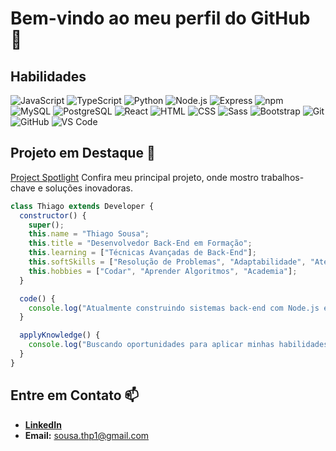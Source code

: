 # Bem-vindo ao meu perfil do GitHub 👋

## Habilidades
![JavaScript](https://img.shields.io/badge/JavaScript-F7DF1C?style=flat-square&logo=javascript&logoColor=white)
![TypeScript](https://img.shields.io/badge/TypeScript-3178C6?style=flat-square&logo=typescript&logoColor=white)
![Python](https://img.shields.io/badge/Python-306998?style=flat-square&logo=python&logoColor=white)
![Node.js](https://img.shields.io/badge/Node.js-339933?style=flat-square&logo=node.js&logoColor=white)
![Express](https://img.shields.io/badge/Express.js-000000?style=flat-square&logo=express&logoColor=white)
![npm](https://img.shields.io/badge/npm-C1203D?style=flat-square&logo=npm&logoColor=white)
![MySQL](https://img.shields.io/badge/MySQL-4479A1?style=flat-square&logo=mysql&logoColor=white)
![PostgreSQL](https://img.shields.io/badge/PostgreSQL-4169E1?style=flat&logo=postgresql&logoColor=white)
![React](https://img.shields.io/badge/React-61DAFB?style=flat-square&logo=react&logoColor=black)
![HTML](https://img.shields.io/badge/HTML-E34F26?style=flat-square&logo=html5&logoColor=white)
![CSS](https://img.shields.io/badge/CSS-1572B6?style=flat-square&logo=css3&logoColor=white)
![Sass](https://img.shields.io/badge/Sass-CC6699?style=flat-square&logo=sass&logoColor=white)
![Bootstrap](https://img.shields.io/badge/Bootstrap-563D7C?style=flat-square&logo=bootstrap&logoColor=white)
![Git](https://img.shields.io/badge/Git-F05032?style=flat-square&logo=git&logoColor=white)
![GitHub](https://img.shields.io/badge/GitHub-181717?style=flat-square&logo=github&logoColor=white)
![VS Code](https://img.shields.io/badge/VS%20Code-0078d7?style=flat-square&logo=visual-studio-code&logoColor=white)

## Projeto em Destaque 🌟

[Project Spotlight](https://github.com/tpsousa/project-spotlight) Confira meu principal projeto, onde mostro trabalhos-chave e soluções inovadoras.

```javascript
class Thiago extends Developer {
  constructor() {
    super();
    this.name = "Thiago Sousa";
    this.title = "Desenvolvedor Back-End em Formação";
    this.learning = ["Técnicas Avançadas de Back-End"];
    this.softSkills = ["Resolução de Problemas", "Adaptabilidade", "Atenção aos Detalhes", "Trabalho em Equipe"];
    this.hobbies = ["Codar", "Aprender Algoritmos", "Academia"];
  }

  code() {
    console.log("Atualmente construindo sistemas back-end com Node.js e Express...");
  }

  applyKnowledge() {
    console.log("Buscando oportunidades para aplicar minhas habilidades em projetos reais!");
  }
}
````



## Entre em Contato 📫

- **[LinkedIn](https://linkedin.com/in/thiago-pereira-2227a12b8)**  
- **Email:** [sousa.thp1@gmail.com](mailto:sousa.thp1@gmail.com)

